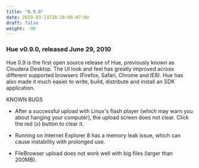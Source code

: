 ```yaml
---
title: "0.9.0"
date: 2019-03-13T18:28:08-07:00
draft: false
weight: -90
---
```


### Hue v0.9.0, released June 29, 2010


Hue 0.9 is the first open source release of Hue, previously known as
Cloudera Desktop.  The UI look and feel has greatly improved across different
supported browsers (Firefox, Safari, Chrome and IE8).  Hue has also made it
much easier to write, build, distribute and install an SDK application.


KNOWN BUGS

- After a successful upload with Linux's flash player (which may warn you about
  hanging your computer), the upload screen does not clear. Click the red (x)
  button to clear it.

- Running on Internet Explorer 8 has a memory leak issue, which can cause
  instability with prolonged use.

- FileBrowser upload does not work well with big files (larger than 200MB).

